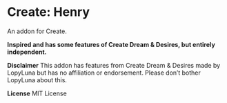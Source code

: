 # Create: Henry

An addon for Create.

**Inspired and has some features of Create Dream & Desires, but entirely independent.**

**Disclaimer**
This addon has features from Create Dream & Desires made by LopyLuna but has no affiliation or endorsement. Please don’t bother LopyLuna about this.

**License**
MIT License

